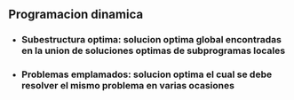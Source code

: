 ## Programacion dinamica

- ### **Subestructura optima**: solucion optima global encontradas en la union de soluciones optimas de subprogramas locales


- ### **Problemas emplamados**: solucion optima el cual se debe resolver el mismo problema en varias ocasiones